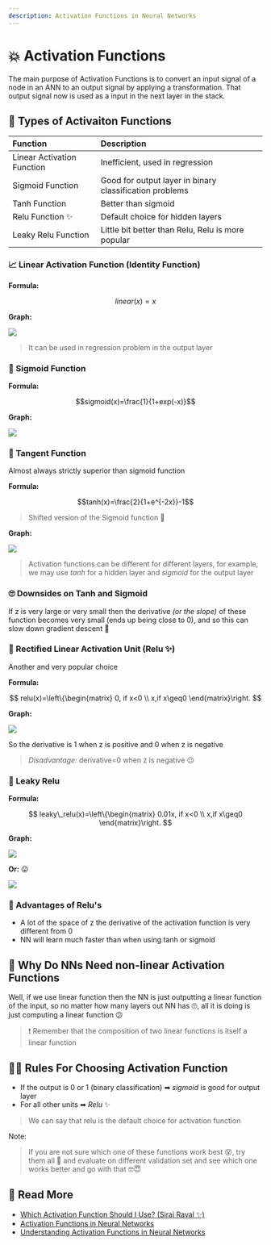 ```yaml
---
description: Activation Functions in Neural Networks
---
```


# 💥 Activation Functions

The main purpose of Activation Functions is to convert an input signal of a node in an ANN to an output signal by applying a transformation. That output signal now is used as a input in the next layer in the stack.

## 📃 Types of Activaiton Functions

| Function | Description |
| :--- | :--- |
| Linear Activation Function | Inefficient, used in regression |
| Sigmoid Function | Good for output layer in binary classification problems |
| Tanh Function | Better than sigmoid |
| Relu Function ✨ | Default choice for hidden layers |
| Leaky Relu Function | Little bit better than Relu, Relu is more popular |

### 📈 Linear Activation Function \(Identity Function\)

**Formula:**

$$linear(x)=x$$

**Graph:**

![](../.gitbook/assets/linearactivationgraph.png)

> It can be used in regression problem in the output layer

### 🎩 Sigmoid Function

**Formula:**

$$sigmoid(x)=\frac{1}{1+exp(-x)}$$

**Graph:**

![](../.gitbook/assets/sigmoidgraph.png)

### 🎩 Tangent Function

Almost always strictly superior than sigmoid function

**Formula:**

$$tanh(x)=\frac{2}{1+e^{-2x}}-1$$

> Shifted version of the Sigmoid function 🤔

**Graph:**

![](../.gitbook/assets/tanhgraph.PNG)

> Activation functions can be different for different layers, for example, we may use _tanh_ for a hidden layer and _sigmoid_ for the output layer

### 🙄 Downsides on Tanh and Sigmoid

If z is very large or very small then the derivative _\(or the slope\)_ of these function becomes very small \(ends up being close to 0\), and so this can slow down gradient descent 🐢

### 🎩 Rectified Linear Activation Unit \(Relu ✨\)

Another and very popular choice

**Formula:**

$$
relu(x)=\left\{\begin{matrix}
0, if x<0
\\
x,if x\geq0
\end{matrix}\right.
$$

**Graph:**

![](../.gitbook/assets/relugraph.png)

So the derivative is 1 when z is positive and 0 when z is negative

> _Disadvantage:_ derivative=0 when z is negative 😐

### 🎩 Leaky Relu

**Formula:**

$$
leaky\_relu(x)=\left\{\begin{matrix}
0.01x, if x<0
\\
x,if x\geq0
\end{matrix}\right.
$$

**Graph:**

![](../.gitbook/assets/leakyrelugraph.png)

**Or:** 😛

![](../.gitbook/assets/leakyrelugraphmeme.png)

### 🎀 Advantages of Relu's

* A lot of the space of z the derivative of the activation function is very different from 0
* NN will learn much faster than when using tanh or sigmoid    

## 🤔 Why Do NNs Need non-linear Activation Functions

Well, if we use linear function then the NN is just outputting a linear function of the input, so no matter how many layers out NN has 🙄, all it is doing is just computing a linear function 😕

> ❗ Remember that the composition of two linear functions is itself a linear function

## 👩‍🏫 Rules For Choosing Activation Function

* If the output is 0 or 1 \(binary classification\) ➡ _sigmoid_ is good for output layer
* For all other units ➡ _Relu_ ✨

> We can say that relu is the default choice for activation function

Note:

> If you are not sure which one of these functions work best 😵, try them all 🤕 and evaluate on different validation set and see which one works better and go with that 🤓😇

## 🧐 Read More

* [Which Activation Function Should I Use? \(Siraj Raval ✨\)](https://www.youtube.com/watch?v=-7scQpJT7uo)
* [Activation Functions in Neural Networks](https://towardsdatascience.com/activation-functions-neural-networks-1cbd9f8d91d6)
* [Understanding Activation Functions in Neural Networks](https://medium.com/the-theory-of-everything/understanding-activation-functions-in-neural-networks-9491262884e0)

